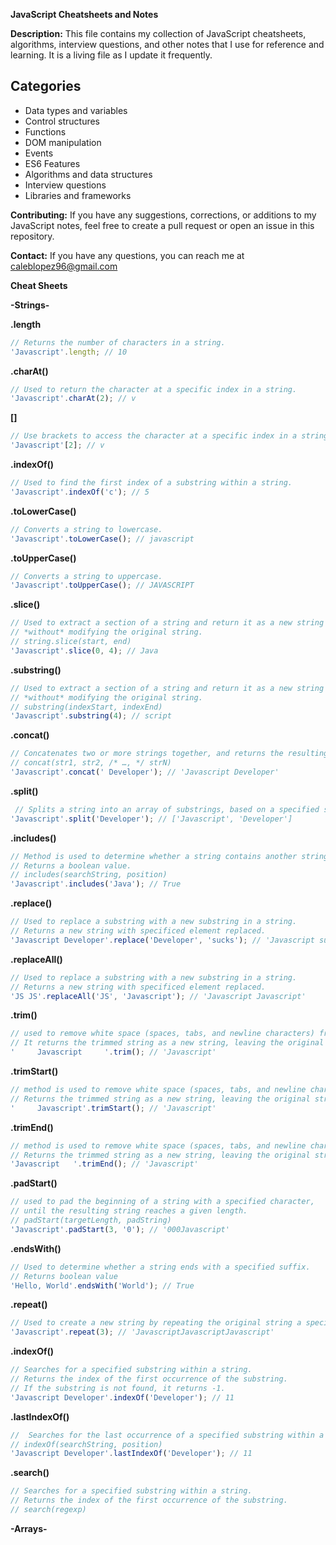 **JavaScript Cheatsheets and Notes**

**Description:**
This file contains my collection of JavaScript cheatsheets, algorithms, interview questions, and other notes that I use for reference and learning. It is a living file as I update it frequently.

## Categories
* Data types and variables
* Control structures</li>
* Functions
* DOM manipulation
* Events
* ES6 Features
* Algorithms and data structures
* Interview questions
* Libraries and frameworks


**Contributing:**
If you have any suggestions, corrections, or additions to my JavaScript notes, feel free to create a pull request or open an issue in this repository.

**Contact:**
If you have any questions, you can reach me at caleblopez96@gmail.com





**Cheat Sheets**<br>

**-Strings-**<br>

**.length** 
``` js
// Returns the number of characters in a string.
'Javascript'.length; // 10
```
**.charAt()**
``` js
// Used to return the character at a specific index in a string.
'Javascript'.charAt(2); // v
```
**[]**
``` js
// Use brackets to access the character at a specific index in a string.
'Javascript'[2]; // v
```
**.indexOf()**
``` js
// Used to find the first index of a substring within a string.
'Javascript'.indexOf('c'); // 5
```
**.toLowerCase()**
``` js
// Converts a string to lowercase.
'Javascript'.toLowerCase(); // javascript
```
**.toUpperCase()**
``` js
// Converts a string to uppercase.
'Javascript'.toUpperCase(); // JAVASCRIPT
```
**.slice()**
``` js
// Used to extract a section of a string and return it as a new string
// *without* modifying the original string.
// string.slice(start, end)
'Javascript'.slice(0, 4); // Java
```
**.substring()**
``` js
// Used to extract a section of a string and return it as a new string
// *without* modifying the original string.
// substring(indexStart, indexEnd)
'Javascript'.substring(4); // script
```
**.concat()**
``` js
// Concatenates two or more strings together, and returns the resulting concatenated string.
// concat(str1, str2, /* …, */ strN)
'Javascript'.concat(' Developer'); // 'Javascript Developer'
```
**.split()**
``` js
 // Splits a string into an array of substrings, based on a specified separator string or regular expression.
'Javascript'.split('Developer'); // ['Javascript', 'Developer']
```
**.includes()**
``` js
// Method is used to determine whether a string contains another string. 
// Returns a boolean value.
// includes(searchString, position)
'Javascript'.includes('Java'); // True
```
**.replace()**
``` js
// Used to replace a substring with a new substring in a string.
// Returns a new string with specificed element replaced.
'Javascript Developer'.replace('Developer', 'sucks'); // 'Javascript sucks'
```
**.replaceAll()**
``` js
// Used to replace a substring with a new substring in a string.
// Returns a new string with specificed element replaced.
'JS JS'.replaceAll('JS', 'Javascript'); // 'Javascript Javascript'
```
**.trim()**
``` js
// used to remove white space (spaces, tabs, and newline characters) from both ends of a string.
// It returns the trimmed string as a new string, leaving the original string unchanged.
'     Javascript     '.trim(); // 'Javascript'
```
**.trimStart()**
``` js
// method is used to remove white space (spaces, tabs, and newline characters) from the beginning of a string. 
// Returns the trimmed string as a new string, leaving the original string unchanged.
'     Javascript'.trimStart(); // 'Javascript'
```
**.trimEnd()**
``` js
// method is used to remove white space (spaces, tabs, and newline characters) from the end of a string. 
// Returns the trimmed string as a new string, leaving the original string unchanged.
'Javascript   '.trimEnd(); // 'Javascript'
```
**.padStart()**
``` js
// used to pad the beginning of a string with a specified character, 
// until the resulting string reaches a given length.
// padStart(targetLength, padString)
'Javascript'.padStart(3, '0'); // '000Javascript'
```
**.endsWith()**
``` js
// Used to determine whether a string ends with a specified suffix. 
// Returns boolean value
'Hello, World'.endsWith('World'); // True
```
**.repeat()**
``` js
// Used to create a new string by repeating the original string a specified number of times.
'Javascript'.repeat(3); // 'JavascriptJavascriptJavascript'
```
**.indexOf()**
``` js
// Searches for a specified substring within a string.
// Returns the index of the first occurrence of the substring. 
// If the substring is not found, it returns -1.
'Javascript Developer'.indexOf('Developer'); // 11
```
**.lastIndexOf()**
``` js
//  Searches for the last occurrence of a specified substring within a string.
// indexOf(searchString, position)
'Javascript Developer'.lastIndexOf('Developer'); // 11
```
**.search()**
``` js
// Searches for a specified substring within a string.
// Returns the index of the first occurrence of the substring.
// search(regexp)
```


**-Arrays-**<br>
